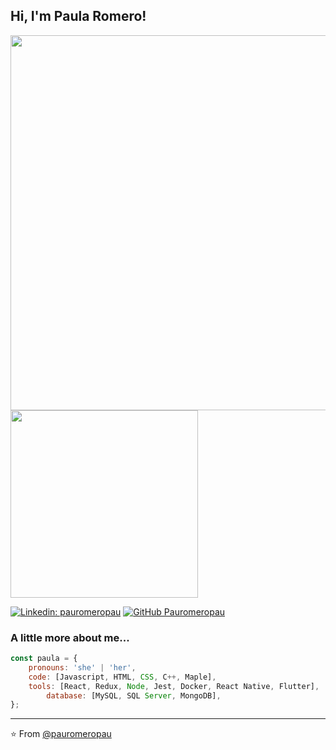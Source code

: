 <h2> Hi, I'm Paula Romero! </h2>

<p>
<img  src="https://github-readme-stats.vercel.app/api?username=pauromeropau&show_icons=true&hide_border=true" width="600">
<img  src="https://media.giphy.com/media/L8K62iTDkzGX6/source.gif" width="300">
</p>

[![Linkedin: pauromeropau](https://img.shields.io/badge/-pauromeropau-blue?style=flat-square&logo=Linkedin&logoColor=white&link=https://www.linkedin.com/in/pauromeropau/)](https://www.linkedin.com/in/pauromeropau/)
[![GitHub Pauromeropau](https://img.shields.io/github/followers/pauromeropau?label=follow&style=social)](https://github.com/pauromeropau)

### A little more about me...

```javascript
const paula = {
	pronouns: 'she' | 'her',
	code: [Javascript, HTML, CSS, C++, Maple],
	tools: [React, Redux, Node, Jest, Docker, React Native, Flutter], 
        database: [MySQL, SQL Server, MongoDB],
};
```

---

⭐️ From [@pauromeropau](https://github.com/pauromeropau)

